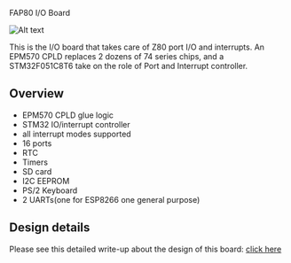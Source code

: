 FAP80 I/O Board

![Alt text](http://i.imgur.com/Ii25Azt.jpg)

This is the I/O board that takes care of Z80 port I/O and interrupts. An EPM570 CPLD replaces 2 dozens of 74 series chips, and a STM32F051C8T6 take on the role of Port and Interrupt controller.

## Overview

* EPM570 CPLD glue logic
* STM32 IO/interrupt controller
* all interrupt modes supported
* 16 ports
* RTC
* Timers
* SD card
* I2C EEPROM
* PS/2 Keyboard
* 2 UARTs(one for ESP8266 one general purpose)

## Design details

Please see this detailed write-up about the design of this board: [click here](https://dekunukem.wordpress.com/2016/12/25/fap-rebord-the-new-io-card/)